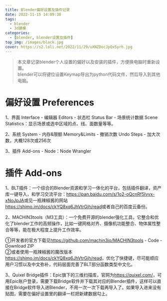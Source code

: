 ```yaml
---
title: Blender偏好设置及插件记录
date: 2022-11-15 14:09:30
tags:
  - blender
  - 3d建模
categories:
  - [blender, blender设置及插件]
top_img: /images/black.jpg
cover: https://s2.loli.net/2022/11/29/uXNZDocJpQx5yrh.jpg
---
```


> 本文章记录blender个人设置的偏好以及安装的插件，方便换电脑时重新设置。  
> blender可以将键位设置Keymap导出为python代码文件，然后导入到其他电脑。

# 偏好设置 Preferences
1、界面 Interface - 编辑器 Editors - 状态栏 Status Bar - 场景统计数据 Scene Statistics：显示场景或选中区域的点、线、面数量等等。

2、系统 System - 内存&限额 Memory&Limits - 撤销次数 Undo Steps - 加大次数，大概128次或256次

3、插件 Add-ons - Node：Node Wrangler

# 插件 Add-ons
1、BLT插件：一个综合的Blender资源和学习一体化的平台，包括插件翻译，资产库一键导入，和学习交流平台：<https://pan.baidu.com/s/1o2-oQcnRf5Ivvx-xNoJpJA>或见一瓶辣椒酱的网站<https://shimo.im/docs/ckYQ8xq6JhVtrGjh/read>或者自己的百度云备份。

2、MACHIN3tools（M3工具）：一个免费开源的blender强化工具，它整合和优化了blender工作的高频操作，比如一键网格对齐、摄像机功能整合、物体属性整合等等，能在极大程度上提升工作效率。

①开发者的官方下载见<https://github.com/machin3io/MACHIN3tools> - Code - Download ZIP  
②或者使用一瓶辣椒酱的魔改版本<https://shimo.im/docs/ckYQ8xq6JhVtrGjh/read>，优化了快捷键，尽可能顺应用户习惯以及中文弥补，代码层面完善了BLT部分函数类型中文化。

3、Quixel Bridge插件：Epic旗下的三维扫描库，官网为<https://quixel.com/>，可用Epic账户登录，需要下载Bridge软件并下载其对应的Blender插件，这样可以直接在Bridge软件导入进Blender，不用一次一次下载再导入了。如果导入进来没有贴图，需要在偏好设置里的翻译一栏把新建数据勾上。

